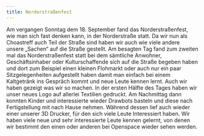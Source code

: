 ```yaml
---
title: Norderstraßenfest
---
```

Am vergangen Sonntag dem 18. September fand das Norderstraßenfest, wie man sich fast denken kann, in der Norderstraße statt.
Da wir nun als Choastreff auch Teil der Straße sind haben wir auch wie viele andere unsere „Sachen“ auf die Straße gestellt.
Am besagten Tag fand zum zweiten mal das Norderstraßenfest statt bei dem sämtliche Anwohner, Geschäftsinhaber oder Kulturschaffende sich auf die Straße begeben haben und dort zum Beispiel einen kleinen Flohmarkt oder auch nur ein paar Sitzgelegenheiten aufgestellt haben damit man einfach bei einem Kaltgetränk ins Gespräch kommt und neue Leute kennen lernt.
Auch wir haben gezeigt was wir so machen.
In der ersten Hälfte des Tages haben wir unser neues Logo auf allerlei Textilien gedruckt.
Am Nachmittag dann konnten Kinder und interessierte wieder Drawbots basteln und diese nach Fertigstellung mit nach Hause nehmen.
Während dessen lief auch wieder einer unserer 3D Drucker, für den sich viele Leute Interessiert haben.
Wir haben viele neue und sehr interessierte Leute kennen gelernt, von denen wir bestimmt den einen oder anderen bei Openspace wieder sehen werden.